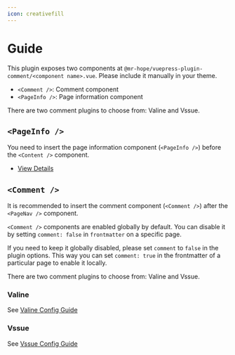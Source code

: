 ```yaml
---
icon: creativefill
---
```


# Guide

This plugin exposes two components at `@mr-hope/vuepress-plugin-comment/<component name>.vue`. Please include it manually in your theme.

- `<Comment />`: Comment component
- `<PageInfo />`: Page information component

There are two comment plugins to choose from: Valine and Vssue.

## `<PageInfo />`

You need to insert the page information component (`<PageInfo />`) before the `<Content />` component.

- [View Details](page-info.md)

## `<Comment />`

It is recommended to insert the comment component (`<Comment />`) after the `<PageNav />` component.

`<Comment />` components are enabled globally by default. You can disable it by setting `comment: false` in `frontmatter` on a specific page.

If you need to keep it globally disabled, please set `comment` to `false` in the plugin options. This way you can set `comment: true` in the frontmatter of a particular page to enable it locally.

There are two comment plugins to choose from: Valine and Vssue.

### Valine

See [Valine Config Guide](valine.md)

### Vssue

See [Vssue Config Guide](vssue.md)
